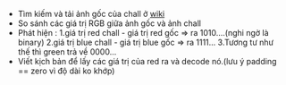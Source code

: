 + Tìm kiếm và tải ảnh gốc của chall ở [wiki](https://commons.wikimedia.org/wiki/File:Parco_Parolini_Bassano_del_Grappa_-_Dalla_collezione_ENTER.png)
+ So sánh các giá trị RGB giữa ảnh gốc và ảnh chall
+ Phát hiện : 1.giá trị red chall - giá trị red gốc => ra 1010....(nghi ngờ là binary)
              2.giá trị blue chall - giá trị blue gốc => ra 1111...
              3.Tương tư như thế thì green trả về 0000...
+ Viết kịch bản để lấy các giá trị của red ra và decode nó.(lưu ý padding == zero vì độ dài ko khớp)


  
